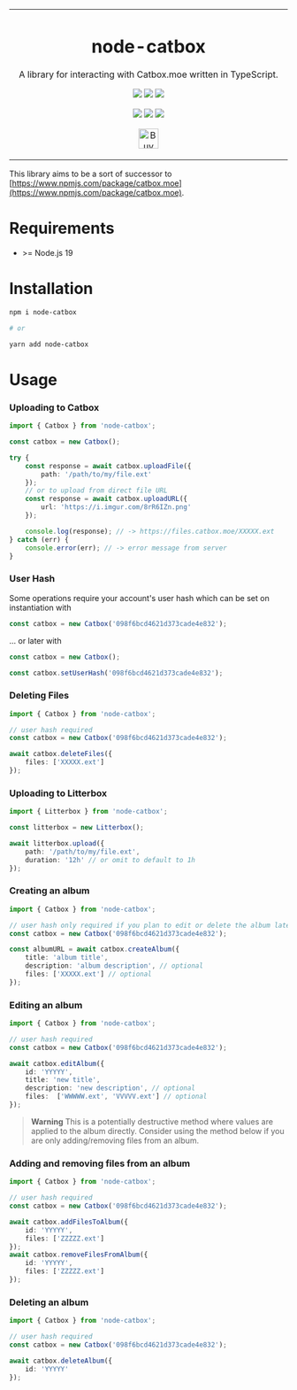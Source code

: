 <p align="center">
	<table>
		<tbody>
			<td align="center">
				<h1>node-catbox</h1>
				<p>A library for interacting with Catbox.moe written in TypeScript.</p>
				<p>
					<a href="https://www.npmjs.com/package/node-catbox"><img src="https://img.shields.io/npm/v/node-catbox?color=crimson&label=node-catbox&logo=npm&style=flat-square"></a>
					<a href="https://www.npmjs.com/package/node-catbox"><img src="https://img.shields.io/npm/dt/node-catbox?color=crimson&logo=npm&style=flat-square"></a>
					<a href="https://www.npmjs.com/package/node-catbox"><img src="https://img.shields.io/librariesio/release/npm/node-catbox?color=crimson&logo=npm&style=flat-square"></a>
				</p>
				<p>
					<a href="https://github.com/depthbomb/node-catbox/releases/latest"><img src="https://img.shields.io/github/release-date/depthbomb/node-catbox.svg?label=Released&logo=github&style=flat-square"></a>
					<a href="https://github.com/depthbomb/node-catbox/releases/latest"><img src="https://img.shields.io/github/release/depthbomb/node-catbox.svg?label=Stable&logo=github&style=flat-square"></a>
					<a href="https://github.com/depthbomb/node-catbox"><img src="https://img.shields.io/github/repo-size/depthbomb/node-catbox.svg?label=Repo%20Size&logo=github&style=flat-square"></a>
				</p>
				<p>
					<a href='https://ko-fi.com/O4O1DV77' target='_blank'><img height='36' src='https://cdn.ko-fi.com/cdn/kofi1.png?v=3' alt='Buy Me a Coffee at ko-fi.com' /></a>
				</p>
				<img width="2000" height="0">
			</td>
		</tbody>
	</table>
</p>

This library aims to be a sort of successor to [https://www.npmjs.com/package/catbox.moe](https://www.npmjs.com/package/catbox.moe).

# Requirements

- \>= Node.js 19

# Installation

```sh
npm i node-catbox

# or

yarn add node-catbox
```

# Usage

### Uploading to Catbox

```ts
import { Catbox } from 'node-catbox';

const catbox = new Catbox();

try {
	const response = await catbox.uploadFile({
		path: '/path/to/my/file.ext'
	});
	// or to upload from direct file URL
	const response = await catbox.uploadURL({
		url: 'https://i.imgur.com/8rR6IZn.png'
	});

	console.log(response); // -> https://files.catbox.moe/XXXXX.ext
} catch (err) {
	console.error(err); // -> error message from server
}
```

### User Hash

Some operations require your account's user hash which can be set on instantiation with
```ts
const catbox = new Catbox('098f6bcd4621d373cade4e832');
```
... or later with
```ts
const catbox = new Catbox();

const catbox.setUserHash('098f6bcd4621d373cade4e832');
```

### Deleting Files

```ts
import { Catbox } from 'node-catbox';

// user hash required
const catbox = new Catbox('098f6bcd4621d373cade4e832');

await catbox.deleteFiles({
	files: ['XXXXX.ext']
});
```

### Uploading to Litterbox

```ts
import { Litterbox } from 'node-catbox';

const litterbox = new Litterbox();

await litterbox.upload({
	path: '/path/to/my/file.ext',
	duration: '12h' // or omit to default to 1h
});
```

### Creating an album

```ts
import { Catbox } from 'node-catbox';

// user hash only required if you plan to edit or delete the album later
const catbox = new Catbox('098f6bcd4621d373cade4e832');

const albumURL = await catbox.createAlbum({
	title: 'album title',
	description: 'album description', // optional
	files: ['XXXXX.ext'] // optional
});
```

### Editing an album

```ts
import { Catbox } from 'node-catbox';

// user hash required
const catbox = new Catbox('098f6bcd4621d373cade4e832');

await catbox.editAlbum({
	id: 'YYYYY',
	title: 'new title',
	description: 'new description', // optional
	files:  ['WWWWW.ext', 'VVVVV.ext'] // optional
});
```

> **Warning**
> This is a potentially destructive method where values are applied to the album directly. Consider using the method below if you are only adding/removing files from an album.

### Adding and removing files from an album

```ts
import { Catbox } from 'node-catbox';

// user hash required
const catbox = new Catbox('098f6bcd4621d373cade4e832');

await catbox.addFilesToAlbum({
	id: 'YYYYY',
	files: ['ZZZZZ.ext']
});
await catbox.removeFilesFromAlbum({
	id: 'YYYYY',
	files: ['ZZZZZ.ext']
});
```

### Deleting an album

```ts
import { Catbox } from 'node-catbox';

// user hash required
const catbox = new Catbox('098f6bcd4621d373cade4e832');

await catbox.deleteAlbum({
	id: 'YYYYY'
});
```
